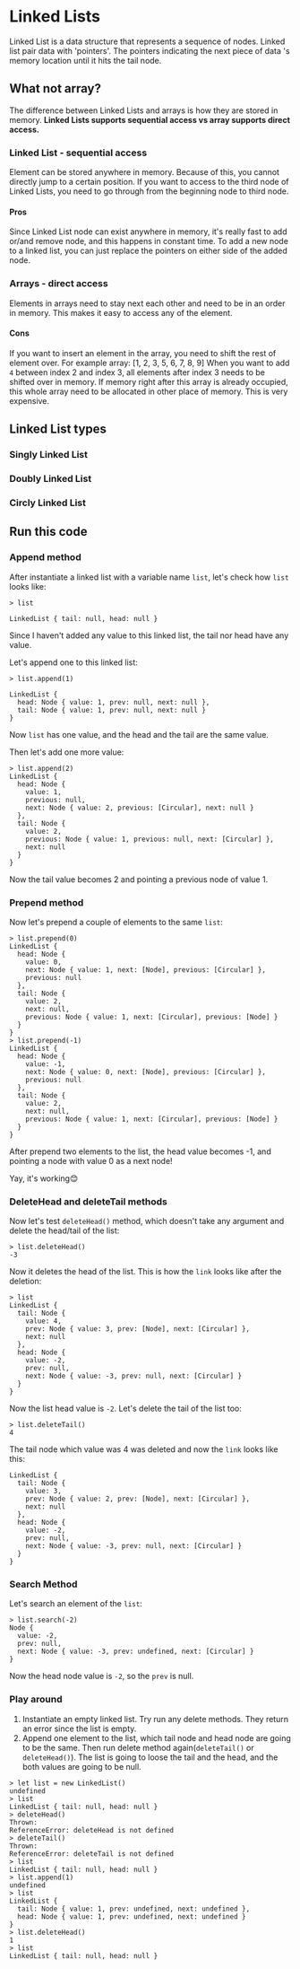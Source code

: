 # Linked Lists
Linked List is a data structure that represents a sequence of nodes. Linked list pair data with 'pointers'. The pointers indicating the next piece of data 's memory location until it hits the tail node.

##  What not array?
The difference between Linked Lists and arrays is how they are stored in memory.
__Linked Lists supports sequential access vs array supports direct access.__

### Linked List - sequential access
Element can be stored anywhere in memory. Because of this, you cannot directly jump to a certain position. If you want to access to the third node of Linked Lists, you need to go through from the beginning node to third node.

#### Pros
Since Linked List node can exist anywhere in memory, it's really fast to add or/and remove node, and this happens in constant time. To add a new node to a linked list, you can just replace the pointers on either side of the added node.


### Arrays - direct access
Elements in arrays need to stay next each other and need to be in an order in memory. This makes it easy to access any of the element.

#### Cons
If you want to insert an element in the array, you need to shift the rest of element over.
For example array: [1, 2, 3, 5, 6, 7, 8, 9]
When you want to add `4` between index 2 and index 3, all elements after index 3 needs to be shifted over in memory. If memory right after this array is already occupied, this whole array need to be allocated in other place of memory. This is very expensive.


## Linked List types
### Singly Linked List

### Doubly Linked List

### Circly Linked List


## Run this code
### Append method
After instantiate a linked list with a variable name `list`, let's check how `list` looks like:
```
> list

LinkedList { tail: null, head: null }
```

Since I haven't added any value to this linked list, the tail nor head have any value.

Let's append one to this linked list:
```
> list.append(1)

LinkedList {
  head: Node { value: 1, prev: null, next: null },
  tail: Node { value: 1, prev: null, next: null }
}
```
Now `list` has one value, and the head and the tail are the same value.

Then let's add one more value:
```
> list.append(2)
LinkedList {
  head: Node {
    value: 1,
    previous: null,
    next: Node { value: 2, previous: [Circular], next: null }
  },
  tail: Node {
    value: 2,
    previous: Node { value: 1, previous: null, next: [Circular] },
    next: null
  }
}
```
Now the tail value becomes 2 and pointing a previous node of value 1.


### Prepend method
Now let's prepend a couple of elements to the same `list`:
```
> list.prepend(0)
LinkedList {
  head: Node {
    value: 0,
    next: Node { value: 1, next: [Node], previous: [Circular] },
    previous: null
  },
  tail: Node {
    value: 2,
    next: null,
    previous: Node { value: 1, next: [Circular], previous: [Node] }
  }
}
> list.prepend(-1)
LinkedList {
  head: Node {
    value: -1,
    next: Node { value: 0, next: [Node], previous: [Circular] },
    previous: null
  },
  tail: Node {
    value: 2,
    next: null,
    previous: Node { value: 1, next: [Circular], previous: [Node] }
  }
}
```
After prepend two elements to the list, the head value becomes -1, and pointing a node with value 0 as a next node!

Yay, it's working😊


### DeleteHead and deleteTail methods
Now let's test `deleteHead()` method, which doesn't take any argument and delete the head/tail of the list:
```
> list.deleteHead()
-3

```
Now it deletes the head of the list. This is how the `link` looks like after the deletion:
```
> list
LinkedList {
  tail: Node {
    value: 4,
    prev: Node { value: 3, prev: [Node], next: [Circular] },
    next: null
  },
  head: Node {
    value: -2,
    prev: null,
    next: Node { value: -3, prev: null, next: [Circular] }
  }
}
```
Now the list head value is `-2`.
Let's delete the tail of the list too:
```
> list.deleteTail()
4
```
The tail node which value was 4 was deleted and now the `link` looks like this:
```
LinkedList {
  tail: Node {
    value: 3,
    prev: Node { value: 2, prev: [Node], next: [Circular] },
    next: null
  },
  head: Node {
    value: -2,
    prev: null,
    next: Node { value: -3, prev: null, next: [Circular] }
  }
}

```

### Search Method
Let's search an element of the `list`:
```
> list.search(-2)
Node {
  value: -2,
  prev: null,
  next: Node { value: -3, prev: undefined, next: [Circular] }
}
```
Now the head node value is `-2`, so the `prev` is null.


### Play around
1. Instantiate an empty linked list. Try run any delete methods. They return an error since the list is empty.
2. Append one element to the list, which tail node and head node are going to be the same. Then run delete method again(`deleteTail()` or `deleteHead()`). The list is going to loose the tail and the head, and the both values are going to be null.

```
> let list = new LinkedList()
undefined
> list
LinkedList { tail: null, head: null }
> deleteHead()
Thrown:
ReferenceError: deleteHead is not defined
> deleteTail()
Thrown:
ReferenceError: deleteTail is not defined
> list
LinkedList { tail: null, head: null }
> list.append(1)
undefined
> list
LinkedList {
  tail: Node { value: 1, prev: undefined, next: undefined },
  head: Node { value: 1, prev: undefined, next: undefined }
}
> list.deleteHead()
1
> list
LinkedList { tail: null, head: null }

```